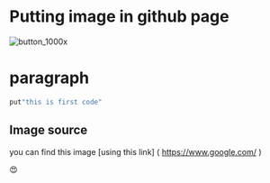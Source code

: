 # Putting image in github page
![button_1000x](https://user-images.githubusercontent.com/34106521/56714933-16f4cb00-66eb-11e9-80a6-6cd3ea16f7c2.png) 

# paragraph
```ruby
put"this is first code"
```

## Image source

you can find this image [using this link] ( https://www.google.com/ )

:heart_eyes:
